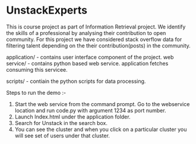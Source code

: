 UnstackExperts
==============

This is course project as part of Information Retrieval project. We identify the skills of a professional 
by analysing their contribution to open community. For this project we have considered stack overflow data
for filtering talent depending on the their contribution(posts) in the community.

application/ - contains user interface component of the project.
web service/ - contains python based web service. application fetches consuming this servicee.

scripts/ -  contiain the python scripts for data processing.




Steps to run the demo :-

1. Start the web service from the command prompt.
Go to the webservice location and run code.py with argument 1234 as port number.
2. Launch Index.html under the application folder.
3. Search for Unstack in the search box.
4. You can see the cluster and when you click on a particular cluster you will see set of users under that cluster.


